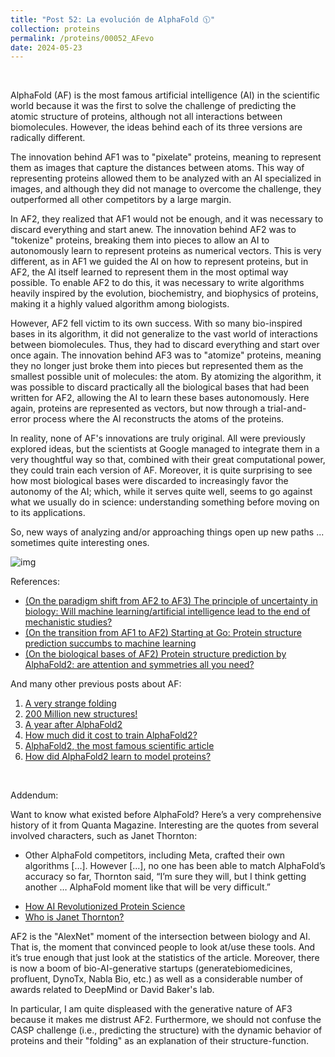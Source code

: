 ```yaml
---
title: "Post 52: La evolución de AlphaFold 🕦"
collection: proteins
permalink: /proteins/00052_AFevo
date: 2024-05-23
---
```


&nbsp;

AlphaFold (AF) is the most famous artificial intelligence (AI) in the scientific world because it was the first to solve the 
challenge of predicting the atomic structure of proteins, although not all interactions between biomolecules. However, the 
ideas behind each of its three versions are radically different.

The innovation behind AF1 was to "pixelate" proteins, meaning to represent them as images that capture the distances between 
atoms. This way of representing proteins allowed them to be analyzed with an AI specialized in images, and although they did 
not manage to overcome the challenge, they outperformed all other competitors by a large margin.

In AF2, they realized that AF1 would not be enough, and it was necessary to discard everything and start anew. The innovation 
behind AF2 was to "tokenize" proteins, breaking them into pieces to allow an AI to autonomously learn to represent proteins 
as numerical vectors. This is very different, as in AF1 we guided the AI on how to represent proteins, but in AF2, the AI 
itself learned to represent them in the most optimal way possible. To enable AF2 to do this, it was necessary to write 
algorithms heavily inspired by the evolution, biochemistry, and biophysics of proteins, making it a highly valued algorithm 
among biologists.

However, AF2 fell victim to its own success. With so many bio-inspired bases in its algorithm, it did not generalize to the 
vast world of interactions between biomolecules. Thus, they had to discard everything and start over once again. The
innovation behind AF3 was to "atomize" proteins, meaning they no longer just broke them into pieces but represented them as 
the smallest possible unit of molecules: the atom. By atomizing the algorithm, it was possible to discard practically all 
the biological bases that had been written for AF2, allowing the AI to learn these bases autonomously. Here again, proteins 
are represented as vectors, but now through a trial-and-error process where the AI reconstructs the atoms of the proteins.

In reality, none of AF's innovations are truly original. All were previously explored ideas, but the scientists at Google 
managed to integrate them in a very thoughtful way so that, combined with their great computational power, they could train 
each version of AF. Moreover, it is quite surprising to see how most biological bases were discarded to increasingly favor 
the autonomy of the AI; which, while it serves quite well, seems to go against what we usually do in science: understanding 
something before moving on to its applications.

So, new ways of analyzing and/or approaching things open up new paths ... sometimes quite interesting ones.

![img](https://miangoar.github.io/images/proteins/00052_AFevo.jpg)

References:
* [(On the paradigm shift from AF2 to AF3) The principle of uncertainty in biology: Will machine learning/artificial intelligence lead to the end of mechanistic studies?](https://journals.plos.org/plosbiology/article?id=10.1371/journal.pbio.3002495)
* [(On the transition from AF1 to AF2) Starting at Go: Protein structure prediction succumbs to machine learning](https://www.pnas.org/doi/full/10.1073/pnas.2311128120)
* [(On the biological bases of AF2) Protein structure prediction by AlphaFold2: are attention and symmetries all you need?](https://pubmed.ncbi.nlm.nih.gov/34342271/)

And many other previous posts about AF:
1. [A very strange folding](https://miangoaren.github.io/proteins/00013_fold)
2. [200 Million new structures!](https://miangoaren.github.io/proteins/00014_AF200M)
3. [A year after AlphaFold2](https://miangoaren.github.io/proteins/00023_af2)
4. [How much did it cost to train AlphaFold2?](https://miangoaren.github.io/proteins/00030_af2)
5. [AlphaFold2, the most famous scientific article](https://miangoaren.github.io/proteins/00033_af2)
6. [How did AlphaFold2 learn to model proteins?](https://miangoaren.github.io/proteins/00037_of)

&nbsp;

Addendum:

Want to know what existed before AlphaFold? Here’s a very comprehensive history of it from Quanta Magazine. Interesting are the quotes from several involved characters, such as Janet Thornton:
- Other AlphaFold competitors, including Meta, crafted their own algorithms […]. However […], no one has been able to match AlphaFold’s accuracy so far, Thornton said, “I’m sure they will, but I think getting another … AlphaFold moment like that will be very difficult.”
* [How AI Revolutionized Protein Science](https://www.quantamagazine.org/how-ai-revolutionized-protein-science-but-didnt-end-it-20240626)
* [Who is Janet Thornton?](https://miangoaren.github.io/proteins/00008_woman)

AF2 is the "AlexNet" moment of the intersection between biology and AI. That is, the moment that convinced people to look at/use these tools. And it’s true enough that just look at the statistics of the article. Moreover, there is now a boom of bio-AI-generative startups (generatebiomedicines, profluent, DynoTx, Nabla Bio, etc.) as well as a considerable number of awards related to DeepMind or David Baker's lab.

In particular, I am quite displeased with the generative nature of AF3 because it makes me distrust AF2. Furthermore, we should not confuse the CASP challenge (i.e., predicting the structure) with the dynamic behavior of proteins and their "folding" as an explanation of their structure-function.
